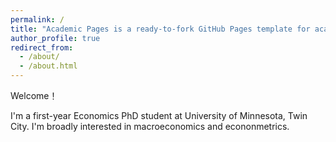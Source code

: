 ```yaml
---
permalink: /
title: "Academic Pages is a ready-to-fork GitHub Pages template for academic personal websites"
author_profile: true
redirect_from: 
  - /about/
  - /about.html
---
```

Welcome！

I'm a first-year Economics PhD student at University of Minnesota, Twin City. I'm broadly interested in macroeconomics and econonmetrics.
